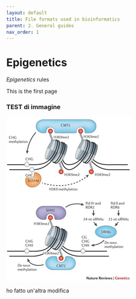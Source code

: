 ```yaml
---
layout: default
title: File formats used in bioinformatics
parent: 2. General guides
nav_order: 1
---
```



# Epigenetics
_Epigenetics_ rules

This is the first page
### TEST di immagine

![test_figura](/assets/images/Picture3.jpg)



ho fatto un'altra modifica
##
